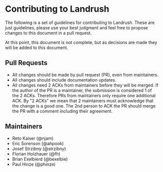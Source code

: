 # Contributing to Landrush

The following is a set of guidelines for contributing to Landrush.  These are just guidelines, please use your best judgment and feel free to propose changes to this document in a pull request.

At this point, this document is not complete, but as decisions are made they will be added to this document. 

## Pull Requests

* All changes should be made by pull request (PR), even from maintainers. 
* All changes should include documentation updates.
* All changes need 2 ACKs from maintainers before they will be merged. If the author of the PR is a maintainer, the submission is considered 1 of the 2 ACKs. Therefore PRs from maintainers only require one additional ACK. By "2 ACKs" we mean that 2 maintainers must acknowledge that the change is a good one. The 2nd person to ACK the PR should merge the PR with a comment including their agreement.

## Maintainers

* Reto Kaiser (@njam)
* Eric Sorenson (@ahpook)
* Josef Strzibny (@strzibny)
* Florian Holzhauer (@fh)
* Brian Exelbierd (@bexelbie)
* Paul Hinze (@phinze)
